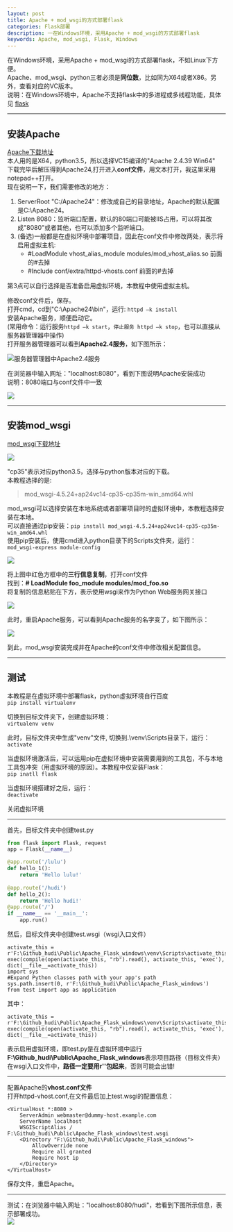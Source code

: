 ```yaml
---
layout: post
title: Apache + mod_wsgi的方式部署flask
categories: Flask部署
description: 一在Windows环境，采用Apache + mod_wsgi的方式部署flask
keywords: Apache, mod_wsgi, Flask, Windows
---
```


在Windows环境，采用Apache + mod_wsgi的方式部署flask，不如Linux下方便。    
Apache、mod_wsgi、python三者必须是**同位数**，比如同为X64或者X86。另外，查看对应的VC版本。  
说明：在Windows环境中，Apache不支持flask中的多进程或多线程功能，具体见 [flask](http://flask.pocoo.org/docs/1.0/deploying/mod_wsgi/)  

****
## 安装Apache
[Apache下载地址](https://www.apachelounge.com/download/)  
本人用的是X64，python3.5，所以选择VC15编译的"Apache 2.4.39 Win64"  
下载完毕后解压得到Apache24,打开进入**conf文件**，用文本打开，我这里采用notepad++打开。  
现在说明一下，我们需要修改的地方：  

1. ServerRoot "C:/Apache24"：修改成自己的目录地址，Apache的默认配置是C:\Apache24。  
2. Listen 8080：监听端口配置，默认的80端口可能被IIS占用，可以将其改成"8080"或者其他，也可以添加多个监听端口。  
3. (备选)一般都是在虚拟环境中部署项目，因此在conf文件中修改两处，表示将启用虚拟主机:  
	* #LoadModule vhost_alias_module modules/mod_vhost_alias.so  前面的#去掉
	* #Include conf/extra/httpd-vhosts.conf 前面的#去掉  

第3点可以自行选择是否准备启用虚拟环境，本教程中使用虚拟主机。  
  
修改conf文件后，保存。   
打开cmd，cd到"C:\Apache24\bin"，运行: ```httpd –k install```  
安装Apache服务，顺便启动它。  
(常用命令：运行服务```httpd –k start```，```停止服务 httpd –k stop```，也可以直接从服务器管理器中操作)  
打开服务器管理器可以看到**Apache2.4服务**，如下图所示：
 
![](https://ws1.sinaimg.cn/large/005v4RA1ly1g29grijjq5j30ma09x75d.jpg "服务器管理器中Apache2.4服务")  
  
在浏览器中输入网址："localhost:8080"，看到下图说明Apache安装成功  
说明：8080端口与conf文件中一致	
   
![](https://ws1.sinaimg.cn/large/005v4RA1ly1g2a9upnwtsj30l5053mxg.jpg)	
	
****
## 安装mod_wsgi
[mod_wsgi下载地址](https://www.lfd.uci.edu/~gohlke/pythonlibs/#mod_wsgi?tdsourcetag=s_pctim_aiomsg)	  
  
![](https://ws1.sinaimg.cn/large/005v4RA1ly1g2aa2t2y02j30q507rq3q.jpg)  
  
"cp35"表示对应python3.5，选择与python版本对应的下载。  
本教程选择的是:  

>mod_wsgi-4.5.24+ap24vc14-cp35-cp35m-win_amd64.whl  

mod_wsgi可以选择安装在本地系统或者部署项目时的虚拟环境中，本教程选择安装在本地。  
可以直接通过pip安装：```pip install mod_wsgi-4.5.24+ap24vc14-cp35-cp35m-win_amd64.whl```  
使用pip安装后，使用cmd进入python目录下的Scripts文件夹，运行：  
```mod_wsgi-express module-config ```  

![](https://ws1.sinaimg.cn/large/005v4RA1ly1g2aau8twvej30r70630ss.jpg)  
  
将上图中红色方框中的**三行信息复制**，打开conf文件  
找到：**# LoadModule foo_module modules/mod_foo.so**  
将复制的信息粘贴在下方，表示使用wsgi来作为Python Web服务网关接口  
  
![](https://ws1.sinaimg.cn/large/005v4RA1ly1g2ab0l6156j30xz06zq36.jpg)  
  
此时，重启Apache服务，可以看到Apache服务的名字变了，如下图所示：  
  
![](https://ws1.sinaimg.cn/large/005v4RA1ly1g2ab44jxqfj30d209bt8v.jpg)  
   
到此，mod_wsgi安装完成并在Apache的conf文件中修改相关配置信息。 
****
## 测试
 本教程是在虚拟环境中部署flask，python虚拟环境自行百度  
```pip install virtualenv```  
  
切换到目标文件夹下，创建虚拟环境：  
```virtualenv venv```  
  
此时，目标文件夹中生成"venv"文件, 切换到.\venv\Scripts目录下，运行：  
```activate```  
  
当虚拟环境激活后，可以运用pip在虚拟环境中安装需要用到的工具包，不与本地工具包冲突（用虚拟环境的原因）。本教程中仅安装Flask：  
```pip inatll flask```  
  
当虚拟环境搭建好之后，运行：  
```deactivate```  
  
关闭虚拟环境
****
首先，目标文件夹中创建test.py  
```python
from flask import Flask, request
app = Flask(__name__)

@app.route('/lulu')
def hello_1():
	return 'Hello lulu!'
	
@app.route('/hudi')
def hello_2():
	return 'Hello hudi!'
@app.route('/')
if __name__ == '__main__':
	app.run()
```  
  
然后，目标文件夹中创建test.wsgi（wsgi入口文件）  
```
activate_this = r'F:\Github_hudi\Public\Apache_Flask_windows\venv\Scripts\activate_this.py'
exec(compile(open(activate_this, "rb").read(), activate_this, 'exec'), dict(__file__=activate_this))
import sys
#Expand Python classes path with your app's path
sys.path.insert(0, r'F:\Github_hudi\Public\Apache_Flask_windows')
from test import app as application
```  
  
其中：  
```
activate_this = r'F:\Github_hudi\Public\Apache_Flask_windows\venv\Scripts\activate_this.py'
exec(compile(open(activate_this, "rb").read(), activate_this, 'exec'), dict(__file__=activate_this))
```  
  
表示启用虚拟环境，即test.py是在虚拟环境中运行  
**F:\Github_hudi\Public\Apache_Flask_windows**表示项目路径（目标文件夹）  
在wsgi入口文件中，**路径一定要用r''包起来**，否则可能会出错!
****
配置Apache的**vhost.conf文件**  
打开httpd-vhost.conf,在文件最后加上test.wsgi的配置信息：  
```
<VirtualHost *:8080 >
	ServerAdmin webmaster@dummy-host.example.com
	ServerName localhost
	WSGIScriptAlias / F:\Github_hudi\Public\Apache_Flask_windows\test.wsgi 	
	<Directory "F:\Github_hudi\Public\Apache_Flask_windows">
		AllowOverride none
		Require all granted
		Require host ip
	</Directory>
</VirtualHost>
```  
  
保存文件，重启Apache。
****
测试：在浏览器中输入网址："localhost:8080/hudi"，若看到下图所示信息，表示部署成功。  
![](https://ws1.sinaimg.cn/large/005v4RA1ly1g2ad87erdtj30qm0693yt.jpg)  
